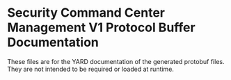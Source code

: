 # Security Command Center Management V1 Protocol Buffer Documentation

These files are for the YARD documentation of the generated protobuf files.
They are not intended to be required or loaded at runtime.
